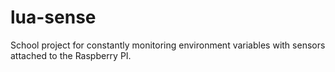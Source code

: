 # lua-sense
School project for constantly monitoring environment variables with sensors attached to the Raspberry PI.
